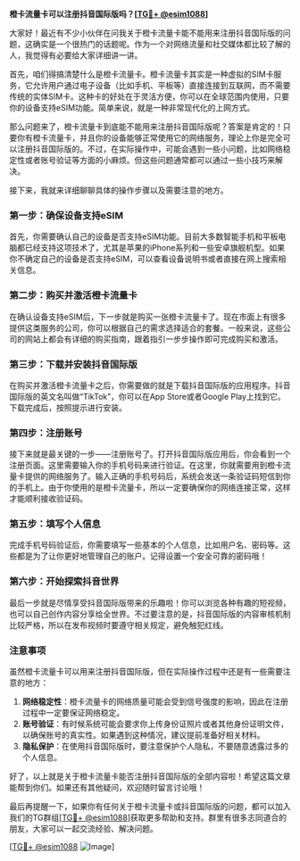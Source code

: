 **橙卡流量卡可以注册抖音国际版吗？[[TG💪+ @esim1088](https://t.me/s/esim1088)]**

大家好！最近有不少小伙伴在问我关于橙卡流量卡能不能用来注册抖音国际版的问题，这确实是一个很热门的话题呢。作为一个对网络流量和社交媒体都比较了解的人，我觉得有必要给大家详细讲一讲。

首先，咱们得搞清楚什么是橙卡流量卡。橙卡流量卡其实是一种虚拟的SIM卡服务，它允许用户通过电子设备（比如手机、平板等）直接连接到互联网，而不需要传统的实体SIM卡。这种卡的好处在于灵活方便，你可以在全球范围内使用，只要你的设备支持eSIM功能。简单来说，就是一种非常现代化的上网方式。

那么问题来了，橙卡流量卡到底能不能用来注册抖音国际版呢？答案是肯定的！只要你有橙卡流量卡，并且你的设备能够正常使用它的网络服务，理论上你是完全可以注册抖音国际版的。不过，在实际操作中，可能会遇到一些小问题，比如网络稳定性或者账号验证等方面的小麻烦。但这些问题通常都可以通过一些小技巧来解决。

接下来，我就来详细聊聊具体的操作步骤以及需要注意的地方。

### **第一步：确保设备支持eSIM**
首先，你需要确认自己的设备是否支持eSIM功能。目前大多数智能手机和平板电脑都已经支持这项技术了，尤其是苹果的iPhone系列和一些安卓旗舰机型。如果你不确定自己的设备是否支持eSIM，可以查看设备说明书或者直接在网上搜索相关信息。

### **第二步：购买并激活橙卡流量卡**
在确认设备支持eSIM后，下一步就是购买一张橙卡流量卡了。现在市面上有很多提供这类服务的公司，你可以根据自己的需求选择适合的套餐。一般来说，这些公司的网站上都会有详细的购买指南，跟着指引一步步操作即可完成购买和激活。

### **第三步：下载并安装抖音国际版**
在购买并激活橙卡流量卡之后，你需要做的就是下载抖音国际版的应用程序。抖音国际版的英文名叫做“TikTok”，你可以在App Store或者Google Play上找到它。下载完成后，按照提示进行安装。

### **第四步：注册账号**
接下来就是最关键的一步——注册账号了。打开抖音国际版应用后，你会看到一个注册页面。这里需要输入你的手机号码来进行验证。在这里，你就需要用到橙卡流量卡提供的网络服务了。输入正确的手机号码后，系统会发送一条验证码短信到你的手机上。由于你使用的是橙卡流量卡，所以一定要确保你的网络连接正常，这样才能顺利接收验证码。

### **第五步：填写个人信息**
完成手机号码验证后，你需要填写一些基本的个人信息，比如用户名、密码等。这些都是为了让你更好地管理自己的账户。记得设置一个安全可靠的密码哦！

### **第六步：开始探索抖音世界**
最后一步就是尽情享受抖音国际版带来的乐趣啦！你可以浏览各种有趣的短视频，也可以自己创作内容分享给全世界。不过要注意的是，抖音国际版的内容审核机制比较严格，所以在发布视频时要遵守相关规定，避免触犯红线。

### **注意事项**
虽然橙卡流量卡可以用来注册抖音国际版，但在实际操作过程中还是有一些需要注意的地方：

1. **网络稳定性**：橙卡流量卡的网络质量可能会受到信号强度的影响，因此在注册过程中一定要保证网络稳定。
2. **账号验证**：有时候系统可能会要求你上传身份证照片或者其他身份证明文件，以确保账号的真实性。如果遇到这种情况，建议提前准备好相关材料。
3. **隐私保护**：在使用抖音国际版时，要注意保护个人隐私，不要随意透露过多的个人信息。

好了，以上就是关于橙卡流量卡能否注册抖音国际版的全部内容啦！希望这篇文章能帮到你们。如果还有其他疑问，欢迎随时留言讨论哦！

最后再提醒一下，如果你有任何关于橙卡流量卡或抖音国际版的问题，都可以加入我们的TG群组[[TG💪+ @esim1088](https://t.me/s/esim1088)]获取更多帮助和支持。群里有很多志同道合的朋友，大家可以一起交流经验、解决问题。

[[TG💪+ @esim1088](https://t.me/s/esim1088) ![Image](https://i.postimg.cc/4NQfJmqS/Snipaste-2025-05-13-00-14-12.png)]